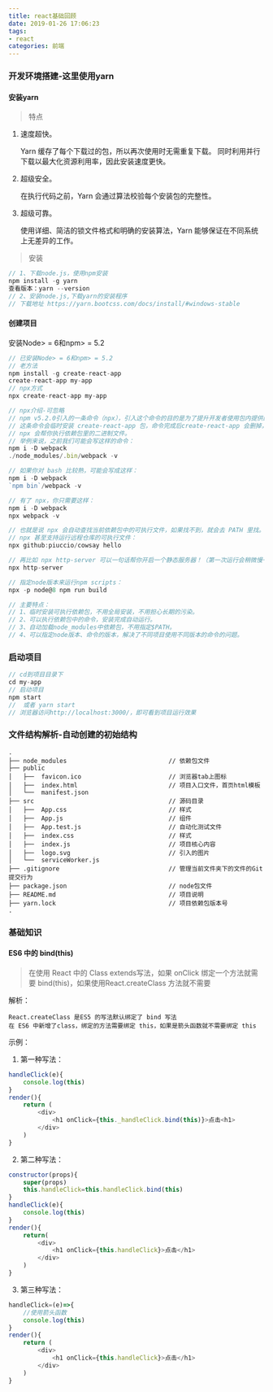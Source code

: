 ```yaml
---
title: react基础回顾
date: 2019-01-26 17:06:23
tags:
- react
categories: 前端
---
```

### 开发环境搭建-这里使用yarn
#### 安装yarn
> 特点
1. 速度超快。 

    Yarn 缓存了每个下载过的包，所以再次使用时无需重复下载。 同时利用并行下载以最大化资源利用率，因此安装速度更快。
2. 超级安全。 

    在执行代码之前，Yarn 会通过算法校验每个安装包的完整性。

<!--more-->
3. 超级可靠。 

    使用详细、简洁的锁文件格式和明确的安装算法，Yarn 能够保证在不同系统上无差异的工作。
> 安装
``` JavaScript
// 1、下载node.js，使用npm安装
npm install -g yarn 
查看版本：yarn --version
// 2、安装node.js,下载yarn的安装程序
// 下载地址 https://yarn.bootcss.com/docs/install/#windows-stable
```
#### 创建项目
安装Node> = 6和npm> = 5.2
``` JavaScript
// 已安装Node> = 6和npm> = 5.2
// 老方法
npm install -g create-react-app
create-react-app my-app
// npx方式
npx create-react-app my-app
```
``` JavaScript
// npx介绍-可忽略
// npm v5.2.0引入的一条命令（npx），引入这个命令的目的是为了提升开发者使用包内提供的命令行工具的体验。
// 这条命令会临时安装 create-react-app 包，命令完成后create-react-app 会删掉，不会出现在 global 中。下次再执行，还是会重新临时安装。
// npx 会帮你执行依赖包里的二进制文件。
// 举例来说，之前我们可能会写这样的命令：
npm i -D webpack
./node_modules/.bin/webpack -v

// 如果你对 bash 比较熟，可能会写成这样：
npm i -D webpack
`npm bin`/webpack -v

// 有了 npx，你只需要这样：
npm i -D webpack
npx webpack -v

// 也就是说 npx 会自动查找当前依赖包中的可执行文件，如果找不到，就会去 PATH 里找。如果依然找不到，就会帮你安装！
// npx 甚至支持运行远程仓库的可执行文件：
npx github:piuccio/cowsay hello

// 再比如 npx http-server 可以一句话帮你开启一个静态服务器！（第一次运行会稍微慢一些）
npx http-server

// 指定node版本来运行npm scripts：
npx -p node@8 npm run build

// 主要特点：
// 1、临时安装可执行依赖包，不用全局安装，不用担心长期的污染。
// 2、可以执行依赖包中的命令，安装完成自动运行。
// 3、自动加载node_modules中依赖包，不用指定$PATH。
// 4、可以指定node版本、命令的版本，解决了不同项目使用不同版本的命令的问题。
```
### 启动项目
``` JavaScript
// cd到项目目录下
cd my-app
// 启动项目
npm start 
//  或者 yarn start
// 浏览器访问http://localhost:3000/，即可看到项目运行效果
```
### 文件结构解析-自动创建的初始结构
```
.
├── node_modules                            // 依赖包文件
├── public
│   ├──  favicon.ico                        // 浏览器tab上图标
│   ├──  index.html                         // 项目入口文件，首页html模板
│   └──  manifest.json
├── src                                     // 源码目录
│   ├──  App.css                            // 样式
│   ├──  App.js                             // 组件
│   ├──  App.test.js                        // 自动化测试文件
│   ├──  index.css                          // 样式
│   ├──  index.js                           // 项目核心内容
│   ├──  logo.svg                           // 引入的图片
│   └──  serviceWorker.js
├── .gitignore                              // 管理当前文件夹下的文件的Git提交行为 
├── package.json                            // node包文件
├── README.md                               // 项目说明
├── yarn.lock                               // 项目依赖包版本号
.

```
### 基础知识
#### ES6 中的 bind(this)
> 在使用 React 中的 Class extends写法，如果 onClick 绑定一个方法就需要 bind(this)，如果使用React.createClass 方法就不需要

解析：

    React.createClass 是ES5 的写法默认绑定了 bind 写法
    在 ES6 中新增了class，绑定的方法需要绑定 this，如果是箭头函数就不需要绑定 this

示例：
1. 第一种写法：
``` JavaScript
handleClick(e){
    console.log(this)
}
render(){
    return (
        <div>
            <h1 onClick={this._handleClick.bind(this)}>点击<h1>
        </div>
    )
}
```
2. 第二种写法：
``` JavaScript
constructor(props){
    super(props)
    this.handleClick=this.handleClick.bind(this)
}
handleClick(e){
    console.log(this)
}
render(){
    return(
        <div>
            <h1 onClick={this.handleClick}>点击</h1>
        </div>
    )
}
```
3. 第三种写法：
``` JavaScript
handleClick=(e)=>{
    //使用箭头函数
    console.log(this)
}
render(){
    return (
        <div>
            <h1 onClick={this.handleClick}>点击</h1>
        </div>
    )
}
```

